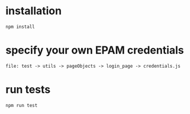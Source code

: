 # installation
```
npm install
```
# specify your own EPAM credentials
```
file: test -> utils -> pageObjects -> login_page -> credentials.js
```
# run tests
```
npm run test
```
